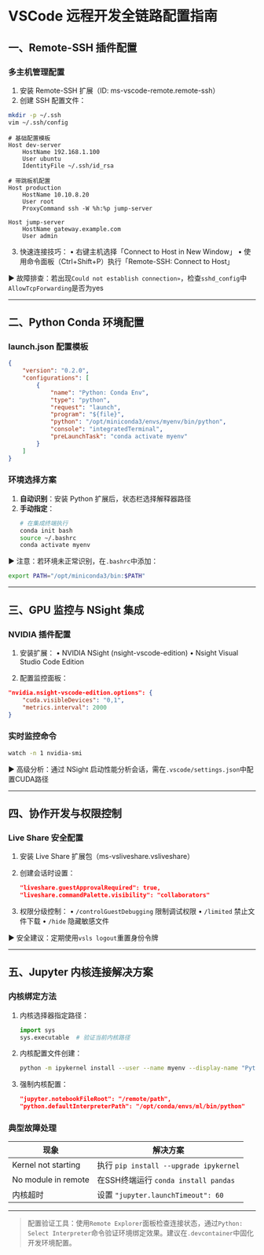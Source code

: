 # VSCode 远程开发全链路配置指南

## 一、Remote-SSH 插件配置
### 多主机管理配置
1. 安装 Remote-SSH 扩展（ID: ms-vscode-remote.remote-ssh）
2. 创建 SSH 配置文件：
```bash
mkdir -p ~/.ssh
vim ~/.ssh/config
```

```config
# 基础配置模板
Host dev-server
    HostName 192.168.1.100
    User ubuntu
    IdentityFile ~/.ssh/id_rsa

# 带跳板机配置
Host production
    HostName 10.10.8.20
    User root
    ProxyCommand ssh -W %h:%p jump-server

Host jump-server
    HostName gateway.example.com
    User admin
```

3. 快速连接技巧：
   • 右键主机选择「Connect to Host in New Window」
   • 使用命令面板（Ctrl+Shift+P）执行「Remote-SSH: Connect to Host」

▶️ 故障排查：若出现`Could not establish connection»`，检查`sshd_config`中`AllowTcpForwarding`是否为yes

---

## 二、Python Conda 环境配置
### launch.json 配置模板
```json
{
    "version": "0.2.0",
    "configurations": [
        {
            "name": "Python: Conda Env",
            "type": "python",
            "request": "launch",
            "program": "${file}",
            "python": "/opt/miniconda3/envs/myenv/bin/python",
            "console": "integratedTerminal",
            "preLaunchTask": "conda activate myenv"
        }
    ]
}
```

### 环境选择方案
1. **自动识别**：安装 Python 扩展后，状态栏选择解释器路径
2. **手动指定**：
   ```bash
   # 在集成终端执行
   conda init bash
   source ~/.bashrc
   conda activate myenv
   ```

▶️ 注意：若环境未正常识别，在`.bashrc`中添加：
```bash
export PATH="/opt/miniconda3/bin:$PATH"
```

---

## 三、GPU 监控与 NSight 集成
### NVIDIA 插件配置
1. 安装扩展：
   • NVIDIA NSight (nsight-vscode-edition)
   • Nsight Visual Studio Code Edition

2. 配置监控面板：
```json
"nvidia.nsight-vscode-edition.options": {
    "cuda.visibleDevices": "0,1",
    "metrics.interval": 2000
}
```

### 实时监控命令
```bash
watch -n 1 nvidia-smi
```

▶️ 高级分析：通过 NSight 启动性能分析会话，需在`.vscode/settings.json`中配置CUDA路径

---

## 四、协作开发与权限控制
### Live Share 安全配置
1. 安装 Live Share 扩展包（ms-vsliveshare.vsliveshare）
2. 创建会话时设置：
   ```json
   "liveshare.guestApprovalRequired": true,
   "liveshare.commandPalette.visibility": "collaborators"
   ```

3. 权限分级控制：
   • `/controlGuestDebugging` 限制调试权限
   • `/limited` 禁止文件下载
   • `/hide` 隐藏敏感文件

▶️ 安全建议：定期使用`vsls logout`重置身份令牌

---

## 五、Jupyter 内核连接解决方案
### 内核绑定方法
1. 内核选择器指定路径：
   ```python
   import sys
   sys.executable  # 验证当前内核路径
   ```

2. 内核配置文件创建：
   ```bash
   python -m ipykernel install --user --name myenv --display-name "Python (MyEnv)"
   ```

3. 强制内核配置：
   ```json
   "jupyter.notebookFileRoot": "/remote/path",
   "python.defaultInterpreterPath": "/opt/conda/envs/ml/bin/python"
   ```

### 典型故障处理
| 现象 | 解决方案 |
|------|----------|
| Kernel not starting | 执行 `pip install --upgrade ipykernel` |
| No module in remote | 在SSH终端运行 `conda install pandas` |
| 内核超时 | 设置 `"jupyter.launchTimeout": 60` |

---

> 配置验证工具：使用`Remote Explorer`面板检查连接状态，通过`Python: Select Interpreter`命令验证环境绑定效果。建议在`.devcontainer`中固化开发环境配置。
